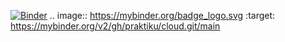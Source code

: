 [![Binder](https://mybinder.org/badge_logo.svg)](https://mybinder.org/v2/gh/praktiku/cloud.git/main)
.. image:: https://mybinder.org/badge_logo.svg
 :target: https://mybinder.org/v2/gh/praktiku/cloud.git/main
